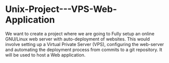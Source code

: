 # Unix-Project---VPS-Web-Application
We want to create a project where we are going to Fully setup an online GNU/Linux web server with auto-deployment of websites. This would involve setting up a Virtual Private Server (VPS), configuring the web-server and automating the deployment process from commits to a git repository. It will be used to host a Web application.
